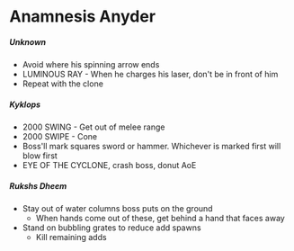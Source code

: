 # Anamnesis Anyder

##### Unknown

- Avoid where his spinning arrow ends
- LUMINOUS RAY - When he charges his laser, don't be in front of him
- Repeat with the clone

##### Kyklops

- 2000 SWING - Get out of melee range
- 2000 SWIPE - Cone
- Boss'll mark squares sword or hammer. Whichever is marked first will blow first
- EYE OF THE CYCLONE, crash boss, donut AoE

##### Rukshs Dheem

- Stay out of water columns boss puts on the ground
  - When hands come out of these, get behind a hand that faces away
- Stand on bubbling grates to reduce add spawns
  - Kill remaining adds
